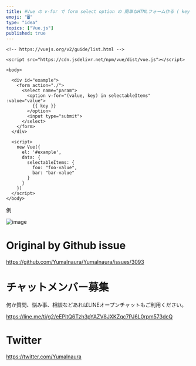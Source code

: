 ```yaml
---
title: #Vue の v-for で form select option の 簡単なHTMLフォーム作る ( key value の配列を展開する
emoji: "🖥"
type: "idea"
topics: ["Vue.js"]
published: true
---
```


```vue
<!-- https://vuejs.org/v2/guide/list.html -->

<script src="https://cdn.jsdelivr.net/npm/vue/dist/vue.js"></script>

<body>

  <div id="example">
    <form action="./">
      <select name="param">
        <option v-for="(value, key) in selectableItems" :value="value">
          {{ key }}
        </option>
        <input type="submit">
      </select>
    </form>
  </div>

  <script>
    new Vue({
      el: '#example',
      data: {
        selectableItems: {
          foo: "foo-value",
          bar: "bar-value"
        }
      }
    })
  </script>
</body>
```

例

![image](https://user-images.githubusercontent.com/13635059/80558707-41701700-8a16-11ea-93f1-9dd2ef99318f.png)


# Original by Github issue

https://github.com/YumaInaura/YumaInaura/issues/3093











<!-- Update From Qiita API -->

# チャットメンバー募集


何か質問、悩み事、相談などあればLINEオープンチャットもご利用ください。

https://line.me/ti/g2/eEPltQ6Tzh3pYAZV8JXKZqc7PJ6L0rpm573dcQ





# Twitter


https://twitter.com/YumaInaura


<!-- Update From Qiita API -->


